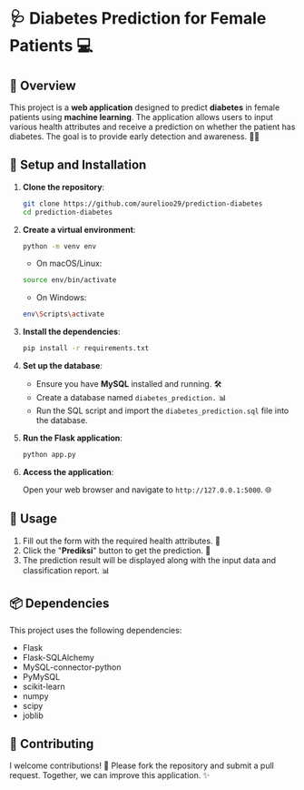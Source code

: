 # 🩺 **Diabetes Prediction for Female Patients** 💻

## 🌟 Overview

This project is a **web application** designed to predict **diabetes** in female patients using **machine learning**. The application allows users to input various health attributes and receive a prediction on whether the patient has diabetes. The goal is to provide early detection and awareness. 🤖💡

## 🚀 Setup and Installation

1. **Clone the repository**:

   ```sh
   git clone https://github.com/aurelioo29/prediction-diabetes
   cd prediction-diabetes
   ```

2. **Create a virtual environment**:

   ```sh
   python -m venv env
   ```

   - On macOS/Linux:

   ```sh
   source env/bin/activate
   ```

   - On Windows:

   ```sh
   env\Scripts\activate
   ```

3. **Install the dependencies**:
   ```sh
   pip install -r requirements.txt
   ```
4. **Set up the database**:

   - Ensure you have **MySQL** installed and running. 🛠️
   - Create a database named `diabetes_prediction.` 📊
   - Run the SQL script and import the `diabetes_prediction.sql` file into the database.

5. **Run the Flask application**:

   ```sh
   python app.py
   ```

6. **Access the application**:

   Open your web browser and navigate to `http://127.0.0.1:5000`. 🌐   

## 📝 Usage
1. Fill out the form with the required health attributes. 🏥
2. Click the "**Prediksi**" button to get the prediction. 🔮
3. The prediction result will be displayed along with the input data and classification report. 📊

## 📦 Dependencies
This project uses the following dependencies:

- Flask
- Flask-SQLAlchemy
- MySQL-connector-python
- PyMySQL
- scikit-learn
- numpy
- scipy
- joblib

## 🤝 Contributing
I welcome contributions! 🙌 Please fork the repository and submit a pull request. Together, we can improve this application. ✨
